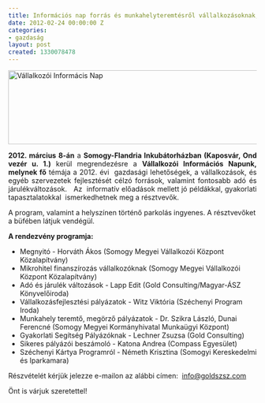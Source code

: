 ```yaml
---
title: Információs nap forrás és munkahelyteremtésről vállalkozásoknak, egyéb szervezeteknek
date: 2012-02-24 00:00:00 Z
categories:
- gazdaság
layout: post
created: 1330078478
---
```


<p style="text-align: justify;"><img src="/sites/goldconsulting.eu/files/img/meghivo.jpg" alt="Vállalkozói Informácis Nap" title="Vállalkozói Informácis Nap" height="150" width="540"></p><p style="text-align: justify;"><strong>2012. március 8-án</strong> a <strong>Somogy-Flandria Inkubátorházban (Kaposvár, Ond vezér u. 1.)</strong> kerül megrendezésre a <strong>Vállalkozói Információs Napunk, melynek fő</strong> témája a 2012. évi &nbsp;gazdasági lehetőségek, a vállalkozások, és egyéb szervezetek fejlesztését célzó források, valamint fontosabb adó és járulékváltozások. &nbsp;&nbsp;Az &nbsp;informatív előadások mellett jó példákkal, gyakorlati tapasztalatokkal &nbsp;ismerkedhetnek meg a résztvevők.</p><p>A program, valamint a helyszínen történő parkolás ingyenes. A résztvevőket a büfében látjuk vendégül.<!--break--></p><p><strong>A rendezvény programja:</strong></p><ul><li>Megnyitó - Horváth Ákos (Somogy Megyei Vállalkozói Központ Közalapítvány)</li><li>Mikrohitel finanszírozás vállalkozóknak (Somogy Megyei Vállalkozói Központ Közalapítvány)</li><li>Adó és járulék változások - Lapp Edit (Gold Consulting/Magyar-ÁSZ Könyvelőiroda)</li><li>Vállalkozásfejlesztési pályázatok - Witz Viktória (Széchenyi Program Iroda)</li><li>Munkahely teremtő, megörző pályázatok - Dr. Szikra László, Dunai Ferencné (Somogy Megyei Kormányhivatal Munkaügyi Központ)</li><li>Gyakorlati Segítség Pályázóknak - Lechner Zsuzsa (Gold Consulting)</li><li>Sikeres pályázói beszámoló - Katona Andrea (Compass Egyesület)</li><li>Széchenyi Kártya Programról - Németh Krisztina (Somogyi Kereskedelmi és Iparkamara)</li></ul><p>Részvételét kérjük jelezze e-mailon az alábbi címen: &nbsp;<a href="mailto:info@goldszsz.com" target="_blank">info@goldszsz.com</a></p><p>Önt is várjuk szeretettel!</p>
